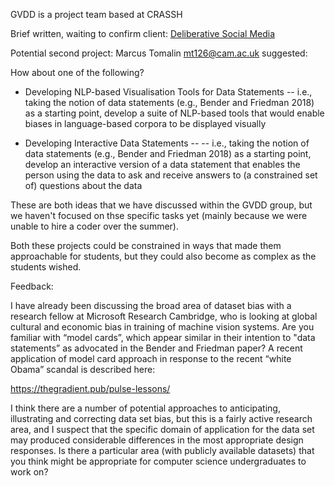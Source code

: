 GVDD is a project team based at CRASSH

Brief written, waiting to confirm client: [Deliberative Social
Media](Deliberative_Social_Media "wikilink")

Potential second project: Marcus Tomalin <mt126@cam.ac.uk> suggested:

How about one of the following?

- Developing NLP-based Visualisation Tools for Data Statements -- i.e.,
  taking the notion of data statements (e.g., Bender and Friedman 2018)
  as a starting point, develop a suite of NLP-based tools that would
  enable biases in language-based corpora to be displayed visually

<!-- -->

- Developing Interactive Data Statements -- -- i.e., taking the notion
  of data statements (e.g., Bender and Friedman 2018) as a starting
  point, develop an interactive version of a data statement that enables
  the person using the data to ask and receive answers to (a constrained
  set of) questions about the data

These are both ideas that we have discussed within the GVDD group, but
we haven't focused on thse specific tasks yet (mainly because we were
unable to hire a coder over the summer).

Both these projects could be constrained in ways that made them
approachable for students, but they could also become as complex as the
students wished.

Feedback:

I have already been discussing the broad area of dataset bias with a
research fellow at Microsoft Research Cambridge, who is looking at
global cultural and economic bias in training of machine vision systems.
Are you familiar with “model cards”, which appear similar in their
intention to "data statements” as advocated in the Bender and Friedman
paper? A recent application of model card approach in response to the
recent “white Obama” scandal is described here:

<https://thegradient.pub/pulse-lessons/>

I think there are a number of potential approaches to anticipating,
illustrating and correcting data set bias, but this is a fairly active
research area, and I suspect that the specific domain of application for
the data set may produced considerable differences in the most
appropriate design responses. Is there a particular area (with publicly
available datasets) that you think might be appropriate for computer
science undergraduates to work on?